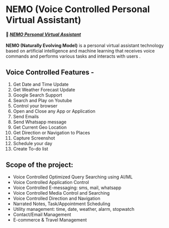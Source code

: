 # NEMO (Voice Controlled Personal Virtual Assistant)

#### 🔗 *[NEMO Personal Virtual Assistant](https://youtu.be/s6moWG6B47I?si=7vL11BywWyH08WSu)*

**NEMO (Naturally Evolving Model)** is a personal virtual assistant technology based on artificial intelligence and machine learning that receives voice commands and performs various tasks and interacts with users .

## Voice Controlled Features -

1. Get Date and Time Update
2. Get Weather Forecast Update
3. Google Search Support
4. Search and Play on Youtube
5. Control your browser
6. Open and Close any App or Application
7. Send Emails
8. Send Whatsapp message
9. Get Current Geo Location
10. Get Direction or Navigation to Places
11. Capture Screenshot
12. Schedule your day
13. Create To-do list

## Scope of the project:

* Voice Controlled Optimized Query Searching using AI/ML
* Voice Controlled Application Control
* Voice Controlled E-messaging: sms, mail, whatsapp
* Voice Controlled Media Control and Searching
* Voice Controlled Direction and Navigation
* Narrated Notes, Task/Appointment Scheduling
* Utility management: time, date, weather, alarm, stopwatch
* Contact/Email Management
* E-commerce & Travel Management
